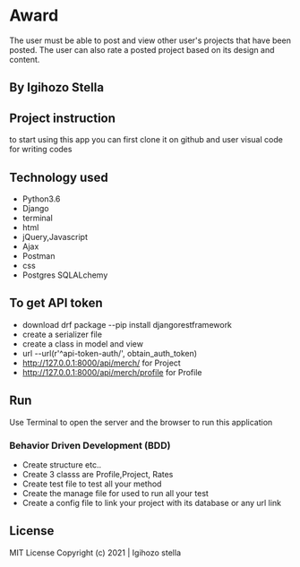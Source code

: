 # Award
The user must be able to post and view other user's projects that have been posted. The user can also rate a posted project based on its design and content.

## By Igihozo Stella
 
## Project instruction 
to start using this app you can first clone it on github
and user visual code for writing codes
## Technology used
* Python3.6
* Django
* terminal 
* html
* jQuery,Javascript
* Ajax
* Postman
* css
* Postgres SQLALchemy
## To get API token 
* download drf package  --pip install djangorestframework 
* create a serializer file
* create a class in model and view
* url --url(r'^api-token-auth/', obtain_auth_token)
* http://127.0.0.1:8000/api/merch/ for Project
* http://127.0.0.1:8000/api/merch/profile for Profile

## Run
Use Terminal to open the server and the browser to run this application

### Behavior Driven Development (BDD)
* Create structure  etc..
* Create 3 classs are Profile,Project, Rates
* Create test file to test all your method 
* Create the manage file for used to run all your test
* Create a config file to link your project with its database or any url link

## License
MIT License
Copyright (c) 2021 | Igihozo stella
